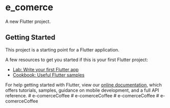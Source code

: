 # e_comerce

A new Flutter project.

## Getting Started

This project is a starting point for a Flutter application.

A few resources to get you started if this is your first Flutter project:

- [Lab: Write your first Flutter app](https://flutter.dev/docs/get-started/codelab)
- [Cookbook: Useful Flutter samples](https://flutter.dev/docs/cookbook)

For help getting started with Flutter, view our
[online documentation](https://flutter.dev/docs), which offers tutorials,
samples, guidance on mobile development, and a full API reference.
#   e - c o m e r c e C o f f e e  
 #   e - c o m e r c e C o f f e e  
 #   e - c o m e r c e C o f f e e  
 #   e - c o m e r c e C o f f e e  
 
